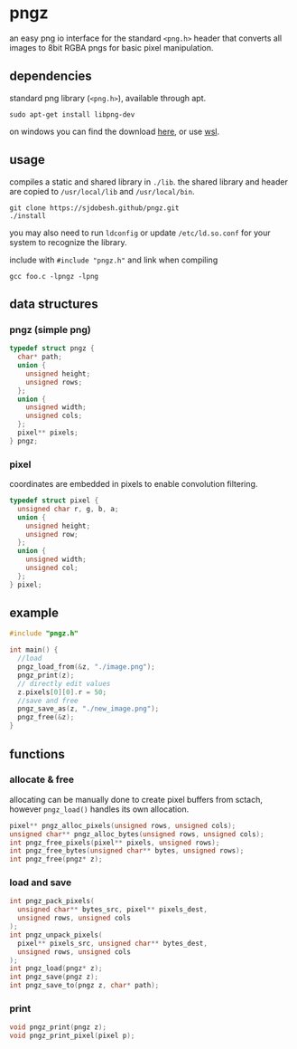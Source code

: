 # pngz

an easy png io interface for the standard `<png.h>` header that converts all images to 8bit RGBA pngs for basic pixel manipulation.

## dependencies
standard png library (`<png.h>`), available through apt. 
```
sudo apt-get install libpng-dev
```
on windows you can find the download [here](https://gnuwin32.sourceforge.net/packages/libpng.htm), or use [wsl](https://learn.microsoft.com/en-us/windows/wsl/install).

## usage
compiles a static and shared library in `./lib`. the shared library and header are copied to `/usr/local/lib` and `/usr/local/bin`.

```
git clone https://sjdobesh.github/pngz.git
./install
```
you may also need to run `ldconfig` or update `/etc/ld.so.conf` for your system to recognize the library.

include with `#include "pngz.h"` and link when compiling

```
gcc foo.c -lpngz -lpng
```

## data structures

### pngz (simple png)
```c
typedef struct pngz {
  char* path;
  union {
    unsigned height;
    unsigned rows;
  };
  union {
    unsigned width;
    unsigned cols;
  };
  pixel** pixels;
} pngz;
```

### pixel
coordinates are embedded in pixels to enable convolution filtering.
```c
typedef struct pixel {
  unsigned char r, g, b, a;
  union {
    unsigned height;
    unsigned row;
  };
  union {
    unsigned width;
    unsigned col;
  };
} pixel;
```

## example
```c
#include "pngz.h"

int main() {
  //load
  pngz_load_from(&z, "./image.png");
  pngz_print(z);
  // directly edit values
  z.pixels[0][0].r = 50;
  //save and free
  pngz_save_as(z, "./new_image.png");
  pngz_free(&z);
}
```

## functions

### allocate & free
allocating can be manually done to create pixel buffers from sctach, however `pngz_load()` handles its own allocation.
```c
pixel** pngz_alloc_pixels(unsigned rows, unsigned cols);
unsigned char** pngz_alloc_bytes(unsigned rows, unsigned cols);
int pngz_free_pixels(pixel** pixels, unsigned rows);
int pngz_free_bytes(unsigned char** bytes, unsigned rows);
int pngz_free(pngz* z);
```

### load and save

```c
int pngz_pack_pixels(
  unsigned char** bytes_src, pixel** pixels_dest,
  unsigned rows, unsigned cols
);
int pngz_unpack_pixels(
  pixel** pixels_src, unsigned char** bytes_dest,
  unsigned rows, unsigned cols
);
int pngz_load(pngz* z);
int pngz_save(pngz z);
int pngz_save_to(pngz z, char* path);
```
### print
```c
void pngz_print(pngz z);
void pngz_print_pixel(pixel p);
```
